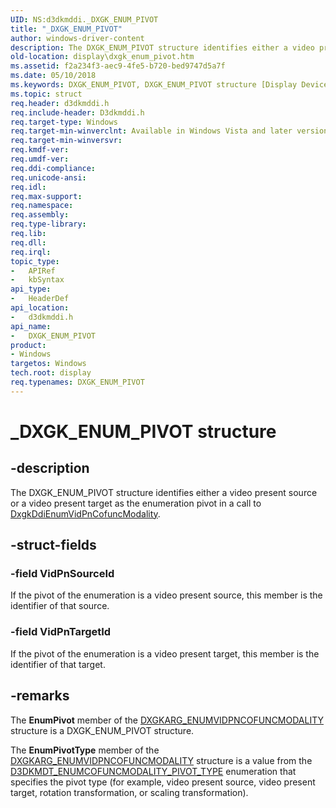 ```yaml
---
UID: NS:d3dkmddi._DXGK_ENUM_PIVOT
title: "_DXGK_ENUM_PIVOT"
author: windows-driver-content
description: The DXGK_ENUM_PIVOT structure identifies either a video present source or a video present target as the enumeration pivot in a call to DxgkDdiEnumVidPnCofuncModality.
old-location: display\dxgk_enum_pivot.htm
ms.assetid: f2a234f3-aec9-4fe5-b720-bed9747d5a7f
ms.date: 05/10/2018
ms.keywords: DXGK_ENUM_PIVOT, DXGK_ENUM_PIVOT structure [Display Devices], DmStructs_7a6fa02d-2223-4052-9911-cf9be1ab931a.xml, _DXGK_ENUM_PIVOT, d3dkmddi/DXGK_ENUM_PIVOT, display.dxgk_enum_pivot
ms.topic: struct
req.header: d3dkmddi.h
req.include-header: D3dkmddi.h
req.target-type: Windows
req.target-min-winverclnt: Available in Windows Vista and later versions of the Windows operating systems.
req.target-min-winversvr: 
req.kmdf-ver: 
req.umdf-ver: 
req.ddi-compliance: 
req.unicode-ansi: 
req.idl: 
req.max-support: 
req.namespace: 
req.assembly: 
req.type-library: 
req.lib: 
req.dll: 
req.irql: 
topic_type:
-	APIRef
-	kbSyntax
api_type:
-	HeaderDef
api_location:
-	d3dkmddi.h
api_name:
-	DXGK_ENUM_PIVOT
product:
- Windows
targetos: Windows
tech.root: display
req.typenames: DXGK_ENUM_PIVOT
---
```


# _DXGK_ENUM_PIVOT structure


## -description


The DXGK_ENUM_PIVOT structure identifies either a video present source or a video present target as the enumeration pivot in a call to <a href="https://msdn.microsoft.com/6dda82bd-1a43-4ffe-b398-a9f8cee6d1c1">DxgkDdiEnumVidPnCofuncModality</a>. 


## -struct-fields




### -field VidPnSourceId

If the pivot of the enumeration is a video present source, this member is the identifier of that source.


### -field VidPnTargetId

If the pivot of the enumeration is a video present target, this member is the identifier of that target.


## -remarks



The <b>EnumPivot</b> member of the <a href="https://msdn.microsoft.com/library/windows/hardware/ff557583">DXGKARG_ENUMVIDPNCOFUNCMODALITY</a> structure is a DXGK_ENUM_PIVOT structure. 

The <b>EnumPivotType</b> member of the <a href="https://msdn.microsoft.com/library/windows/hardware/ff557583">DXGKARG_ENUMVIDPNCOFUNCMODALITY</a> structure is a value from the <a href="https://msdn.microsoft.com/library/windows/hardware/ff546003">D3DKMDT_ENUMCOFUNCMODALITY_PIVOT_TYPE</a> enumeration that specifies the pivot type (for example, video present source, video present target, rotation transformation, or scaling transformation).



